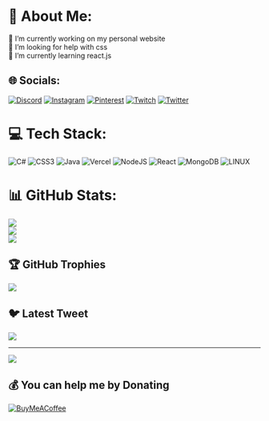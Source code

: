 # 💫 About Me:
🔭 I’m currently working on my personal website<br>🤝 I’m looking for help with css<br>🌱 I’m currently learning react.js<br>


## 🌐 Socials:
[![Discord](https://img.shields.io/badge/Discord-%237289DA.svg?logo=discord&logoColor=white)](https://discord.gg/https://discord.gg/mAffaJ2uhD) [![Instagram](https://img.shields.io/badge/Instagram-%23E4405F.svg?logo=Instagram&logoColor=white)](https://instagram.com/matrex03) [![Pinterest](https://img.shields.io/badge/Pinterest-%23E60023.svg?logo=Pinterest&logoColor=white)](https://pinterest.com/vsyuii) [![Twitch](https://img.shields.io/badge/Twitch-%239146FF.svg?logo=Twitch&logoColor=white)](https://twitch.tv/matrex_03) [![Twitter](https://img.shields.io/badge/Twitter-%231DA1F2.svg?logo=Twitter&logoColor=white)](https://twitter.com/matrex_03) 

# 💻 Tech Stack:
![C#](https://img.shields.io/badge/c%23-%23239120.svg?style=for-the-badge&logo=c-sharp&logoColor=white) ![CSS3](https://img.shields.io/badge/css3-%231572B6.svg?style=for-the-badge&logo=css3&logoColor=white) ![Java](https://img.shields.io/badge/java-%23ED8B00.svg?style=for-the-badge&logo=java&logoColor=white) ![Vercel](https://img.shields.io/badge/vercel-%23000000.svg?style=for-the-badge&logo=vercel&logoColor=white) ![NodeJS](https://img.shields.io/badge/node.js-6DA55F?style=for-the-badge&logo=node.js&logoColor=white) ![React](https://img.shields.io/badge/react-%2320232a.svg?style=for-the-badge&logo=react&logoColor=%2361DAFB) ![MongoDB](https://img.shields.io/badge/MongoDB-%234ea94b.svg?style=for-the-badge&logo=mongodb&logoColor=white) ![LINUX](https://img.shields.io/badge/Linux-FCC624?style=for-the-badge&logo=linux&logoColor=black)
# 📊 GitHub Stats:
![](https://github-readme-stats.vercel.app/api?username=matrex03&theme=react&hide_border=true&include_all_commits=true&count_private=false)<br/>
![](https://github-readme-streak-stats.herokuapp.com/?user=matrex03&theme=react&hide_border=true)<br/>
![](https://github-readme-stats.vercel.app/api/top-langs/?username=matrex03&theme=react&hide_border=true&include_all_commits=true&count_private=false&layout=compact)

## 🏆 GitHub Trophies
![](https://github-profile-trophy.vercel.app/?username=matrex03&theme=tokyonight&no-frame=true&no-bg=false&margin-w=4)

## 🐦 Latest Tweet
[![](https://gtce.itsvg.in/api?username=matrex_03)](https://github.com/VishwaGauravIn/github-twitter-card-embed)

---
[![](https://visitcount.itsvg.in/api?id=matrex03&icon=7&color=10)](https://visitcount.itsvg.in)

  ## 💰 You can help me by Donating
  [![BuyMeACoffee](https://img.shields.io/badge/Buy%20Me%20a%20Coffee-ffdd00?style=for-the-badge&logo=buy-me-a-coffee&logoColor=black)](https://buymeacoffee.com/matrex) 

  
<!-- Proudly created with GPRM ( https://gprm.itsvg.in ) -->